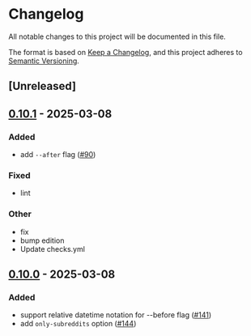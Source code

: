 # Changelog

All notable changes to this project will be documented in this file.

The format is based on [Keep a Changelog](https://keepachangelog.com/en/1.0.0/),
and this project adheres to [Semantic Versioning](https://semver.org/spec/v2.0.0.html).

## [Unreleased]

## [0.10.1](https://github.com/andrewbanchich/shreddit/compare/v0.10.0...v0.10.1) - 2025-03-08

### Added

- add `--after` flag ([#90](https://github.com/andrewbanchich/shreddit/pull/90))

### Fixed

- lint

### Other

- fix
- bump edition
- Update checks.yml

## [0.10.0](https://github.com/andrewbanchich/shreddit/compare/v0.9.11...v0.10.0) - 2025-03-08

### Added

- support relative datetime notation for --before flag ([#141](https://github.com/andrewbanchich/shreddit/pull/141))
- add `only-subreddits` option ([#144](https://github.com/andrewbanchich/shreddit/pull/144))

